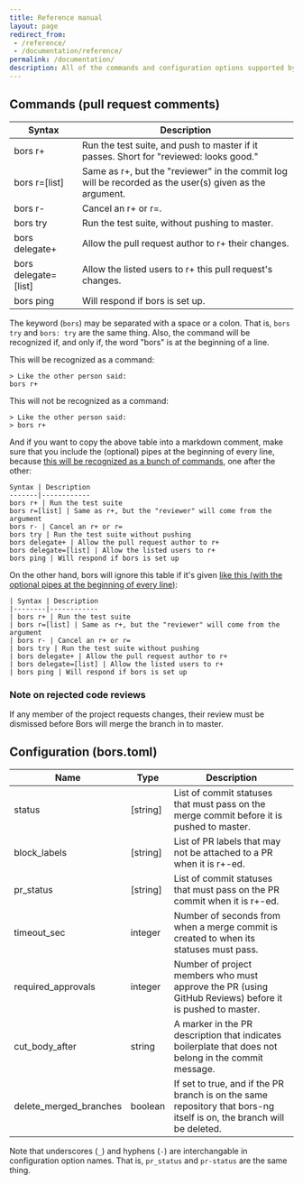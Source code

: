 ```yaml
---
title: Reference manual
layout: page
redirect_from:
 - /reference/
 - /documentation/reference/
permalink: /documentation/
description: All of the commands and configuration options supported by bors-ng
---
```


## Commands (pull request comments)

| Syntax | Description |
|--------|-------------|
| bors r+ | Run the test suite, and push to master if it passes. Short for "reviewed: looks good."
| bors r=[list] | Same as r+, but the "reviewer" in the commit log will be recorded as the user(s) given as the argument.
| bors r- | Cancel an r+ or r=.
| bors try | Run the test suite, without pushing to master.
| bors delegate+ | Allow the pull request author to r+ their changes.
| bors delegate=[list] | Allow the listed users to r+ this pull request's changes.
| bors ping | Will respond if bors is set up.

The keyword (`bors`) may be separated with a space or a colon. That is, `bors try` and `bors: try` are the same thing.
Also, the command will be recognized if, and only if, the word "bors" is at the beginning of a line.

This will be recognized as a command:

    > Like the other person said:
    bors r+

This will not be recognized as a command:

    > Like the other person said:
    > bors r+

And if you want to copy the above table into a markdown comment, make sure that you include the (optional) pipes at the beginning of every line, because [this will be recognized as a bunch of commands](https://github.com/behnam/rust-unic/pull/172#issuecomment-334326508), one after the other:

    Syntax | Description
    -------|------------
    bors r+ | Run the test suite
    bors r=[list] | Same as r+, but the "reviewer" will come from the argument
    bors r- | Cancel an r+ or r=
    bors try | Run the test suite without pushing
    bors delegate+ | Allow the pull request author to r+
    bors delegate=[list] | Allow the listed users to r+
    bors ping | Will respond if bors is set up

On the other hand, bors will ignore this table if it's given [like this (with the optional pipes at the beginning of every line)](https://github.com/notriddle/test_repo/pull/118#issuecomment-334333878):

    | Syntax | Description
    |--------|------------
    | bors r+ | Run the test suite
    | bors r=[list] | Same as r+, but the "reviewer" will come from the argument
    | bors r- | Cancel an r+ or r=
    | bors try | Run the test suite without pushing
    | bors delegate+ | Allow the pull request author to r+
    | bors delegate=[list] | Allow the listed users to r+
    | bors ping | Will respond if bors is set up
    
### Note on rejected code reviews

If any member of the project requests changes, their review must be dismissed before Bors will merge the branch in to master.

## Configuration (bors.toml)

| Name                   | Type       | Description |
|------------------------|------------|-------------|
| status                 | \[string\] | List of commit statuses that must pass on the merge commit before it is pushed to master.
| block_labels           | \[string\] | List of PR labels that may not be attached to a PR when it is r+-ed.
| pr_status              | \[string\] | List of commit statuses that must pass on the PR commit when it is r+-ed.
| timeout_sec            | integer    | Number of seconds from when a merge commit is created to when its statuses must pass.
| required_approvals     | integer    | Number of project members who must approve the PR (using GitHub Reviews) before it is pushed to master.
| cut_body_after         | string     | A marker in the PR description that indicates boilerplate that does not belong in the commit message.
| delete_merged_branches | boolean    | If set to true, and if the PR branch is on the same repository that bors-ng itself is on, the branch will be deleted.

Note that underscores (`_`) and hyphens (`-`) are interchangable in configuration option names. That is, `pr_status` and `pr-status` are the same thing.
